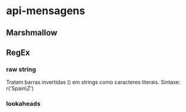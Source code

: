 # api-mensagens
## Marshmallow
## RegEx
### raw string
Tratam barras invertidas (\) em strings como caracteres literais.
Sintaxe: r('Spain\Z')
### lookaheads